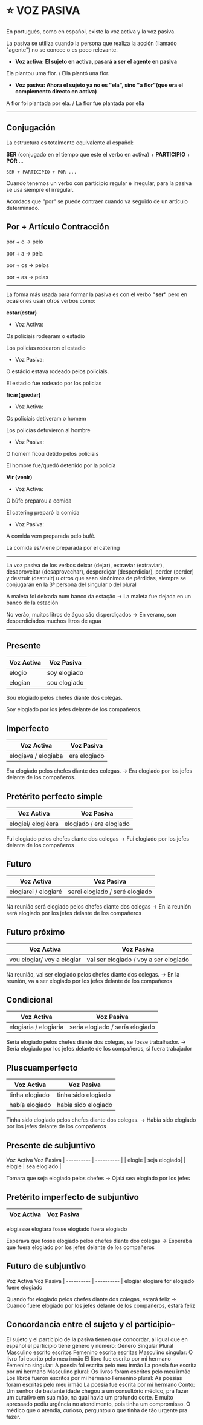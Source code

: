 # :star: VOZ PASIVA

En portugués, como en español, existe la voz activa y la voz pasiva. 

La pasiva se utiliza cuando la persona que realiza la acción (llamado "agente") no se conoce o es poco relevante.

- **Voz activa: El sujeto en activa, pasará a ser el agente en pasiva**

Ela plantou uma flor. / Ella plantó una flor.

- **Voz pasiva: Ahora el sujeto ya no es "ela", sino "a flor"(que era el complemento directo en activa)**

A flor foi plantada por ela. / La flor fue plantada por ella

---

## Conjugación

La estructura es totalmente equivalente al español:

**SER** (conjugado en el tiempo que este el verbo en activa) + **PARTICIPIO** +  **POR** ...

``SER + PARTICIPIO + POR ...``

Cuando tenemos un verbo con participio regular e irregular, para la pasiva se usa siempre el irregular.

Acordaos que "por" se puede contraer cuando va seguido de un artículo determinado.

## Por + Artículo Contracción

por + o -> pelo

por + a ->  pela

por + os -> pelos

por + as -> pelas

---

La forma más usada para formar la pasiva es con el verbo **"ser"** pero en ocasiones usan otros verbos como: 

**estar(estar)**

- Voz Activa:

Os policiais rodearam o estádio

Los policias rodearon el estadio

- Voz Pasiva:

O estádio estava rodeado pelos policiais.

El estadio fue rodeado por los policias

**ficar(quedar)**

- Voz Activa:

Os policiais detiveram o homem

Los policías detuvieron al hombre

- Voz Pasiva:

O homem ficou detido pelos policiais

El hombre fue/quedó detenido por la policía

**Vir (venir)**

- Voz Activa:

O bûfe preparou a comida

El catering preparó la comida

- Voz Pasiva:

A comida vem preparada pelo bufê. 

La comida es/viene preparada por el catering

---

La voz pasiva de los verbos deixar (dejar), extraviar (extraviar), desaproveitar (desaprovechar), desperdiçar (desperdiciar), perder (perder) y destruir (destruir) u otros que sean sinónimos de pérdidas, siempre se conjugarán en la 3ª persona del singular o del plural

A maleta foi deixada num banco da estação -> La maleta fue dejada en un banco de la estación

No verão, muitos litros de água são disperdiçados -> En verano, son desperdiciados muchos litros de agua

---

## Presente

| Voz Activa | Voz Pasiva |
| ---------- | ---------- |
| elogio | soy elogiado |
| elogian  | sou elogiado |

Sou elogiado pelos chefes diante dos colegas.

Soy elogiado por los jefes delante de los compañeros.

## Imperfecto

| Voz Activa | Voz Pasiva |
| ---------- | ---------- |
| elogiava / elogiaba | era elogiado |

Era elogiado pelos chefes diante dos colegas. -> Era elogiado por los jefes delante de los compañeros.

## Pretérito perfecto simple

| Voz Activa | Voz Pasiva |
| ---------- | ---------- |
| elogiei/ elogiéera | elogiado / era elogiado |

Fui elogiado pelos chefes diante dos colegas -> Fui elogiado por los jefes delante de los compañeros

## Futuro

| Voz Activa | Voz Pasiva |
| ---------- | ---------- |
| elogiarei / elogiaré | serei elogiado / seré elogiado |

Na reunião será elogiado pelos chefes diante dos colegas -> En la reunión será elogiado por los jefes delante de los compañeros


## Futuro próximo

| Voz Activa | Voz Pasiva |
| ---------- | ---------- |
|vou elogiar/ voy a elogiar | vai ser elogiado / voy a ser elogiado |

Na reunião, vai ser elogiado pelos chefes diante dos colegas. -> En la reunión, va a ser elogiado por los jefes delante de los compañeros

## Condicional

| Voz Activa | Voz Pasiva |
| ---------- | ---------- |
| elogiaria / elogiaría | seria elogiado / sería elogiado |

Seria elogiado pelos chefes diante dos colegas, se fosse trabalhador. -> Sería elogiado por los jefes delante de los compañeros, si fuera trabajador

## Pluscuamperfecto

| Voz Activa | Voz Pasiva |
| ---------- | ---------- |
| tinha elogiado | tinha sido elogiado |
| había elogiado  | había sido elogiado |

Tinha sido elogiado pelos chefes diante dos colegas. -> Había sido elogiado por los jefes delante de los compañeros


## Presente de subjuntivo

Voz Activa Voz Pasiva
| ---------- | ---------- |
| elogie  | seja elogiado|
| elogie | sea elogiado |

Tomara que seja elogiado pelos chefes -> Ojalá sea elogiado por los jefes

## Pretérito imperfecto de subjuntivo

| Voz Activa | Voz Pasiva
| ---------- | ---------- |
elogiasse
elogiara fosse elogiado
fuera elogiado

Esperava que fosse elogiado pelos chefes diante dos colegas -> Esperaba que fuera elogiado por los jefes delante de los compañeros

## Futuro de subjuntivo

Voz Activa Voz Pasiva
| ---------- | ---------- |
elogiar
elogiare for elogiado
fuere elogiado

Quando for elogiado pelos chefes diante dos colegas, estará feliz -> Cuando fuere elogiado por los jefes delante de los compañeros, estará feliz

## Concordancia entre el sujeto y el participio- 

El sujeto y el participio de la pasiva tienen que concordar, al igual que en 
español el participio tiene género y número:
Género Singular Plural
Masculino escrito escritos
Femenino escrita escritas
Masculino singular:
O livro foi escrito pelo meu irmão
El libro fue escrito por mi hermano
Femenino singular:
A poesia foi escrita pelo meu irmão
La poesía fue escrita por mi hermano
Masculino plural:
Os livros foram escritos pelo meu irmão
Los libros fueron escritos por mi hermano
Femenino plural:
As poesias foram escritas pelo meu irmão
La poesía fue escrita por mi hermano
Conto: 
Um senhor de bastante idade chegou a um consultório médico, 
pra fazer um curativo em sua mão, na qual havia um profundo 
corte.
E muito apressado pediu urgência no atendimento, pois tinha um 
compromisso.
O médico que o atendia, curioso, perguntou o que tinha de tão 
urgente pra fazer.
